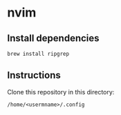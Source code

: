 # nvim

## Install dependencies

```bash
brew install ripgrep
```

## Instructions

Clone this repository in this directory:

`/home/<usermname>/.config`

